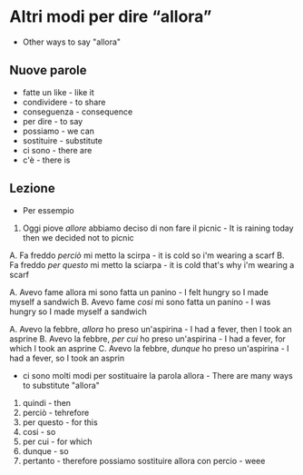 # Altri modi per dire “allora” #
* Other ways to say "allora"

## Nuove parole
* fatte un like - like it
* condividere - to share
* conseguenza - consequence
* per dire - to say
* possiamo - we can 
* sostituire -  substitute  
* ci sono - there are 
* c'è - there is 

## Lezione
* Per essempio
1. Oggi piove *allore* abbiamo deciso di non fare il picnic - It is raining today then we decided not to picnic 

A. Fa freddo *perciò* mi metto la scirpa - it is cold so i'm wearing a scarf
B. Fa freddo *per questo* mi metto la sciarpa - it is cold that's why i'm wearing a scarf

A. Avevo fame allora mi sono fatta un panino - I felt hungry so I made myself a sandwich 
B. Avevo fame *cosi* mi sono fatta un panino - I was hungry so I made myself a sandwich

A. Avevo la febbre, *allora* ho preso un'aspirina - I had a fever, then I took an asprine 
B. Avevo la febbre, *per cui* ho preso un'aspirina - I had a fever, for which I took an asprine
C. Avevo la febbre, *dunque* ho preso un'aspirina - I had a fever, so I took an asprin

* ci sono molti modi per sostituaire la parola allora - There are many ways to substitute "allora"
1. quindi - then
2. perciò - tehrefore
3. per questo - for this
4. cosi - so
5. per cui - for which
6. dunque - so
7. pertanto - therefore
possiamo sostituire allora con percio - weee
